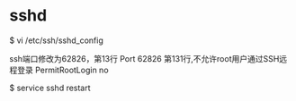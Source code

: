 # sshd

$ vi /etc/ssh/sshd_config

ssh端口修改为62826，第13行
Port 62826
第131行,不允许root用户通过SSH远程登录
PermitRootLogin no

$ service sshd restart